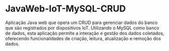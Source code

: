 # JavaWeb-IoT-MySQL-CRUD
Aplicação Java web que opera um CRUD para gerenciar dados do banco que são registrados por dispositivos IoT. Utilizando o MySQL como banco de dados, esta aplicação permite a interação e gestão dos dados coletados, oferecendo funcionalidades de criação, leitura, atualização e remoção dos dados.
